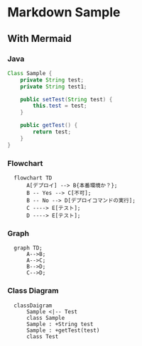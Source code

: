 # Markdown Sample

## With Mermaid

### Java

```java
Class Sample {
    private String test;
    private String test1;

    public setTest(String test) {
        this.test = test;
    }

    public getTest() {
        return test;
    }
}
```

### Flowchart

```mermaid
  flowchart TD
      A[デプロイ] --> B{本番環境か？};
      B -- Yes --> C[不可];
      B -- No --> D[デプロイコマンドの実行];
      C ----> E[テスト];
      D ----> E[テスト];
```

### Graph

```mermaid
  graph TD;
      A-->B;
      A-->C;
      B-->D;
      C-->D;
```

### Class Diagram

```mermaid
  classDaigram
      Sample <|-- Test
      class Sample
      Sample : +String test
      Sample : +getTest(test)
      class Test
```
